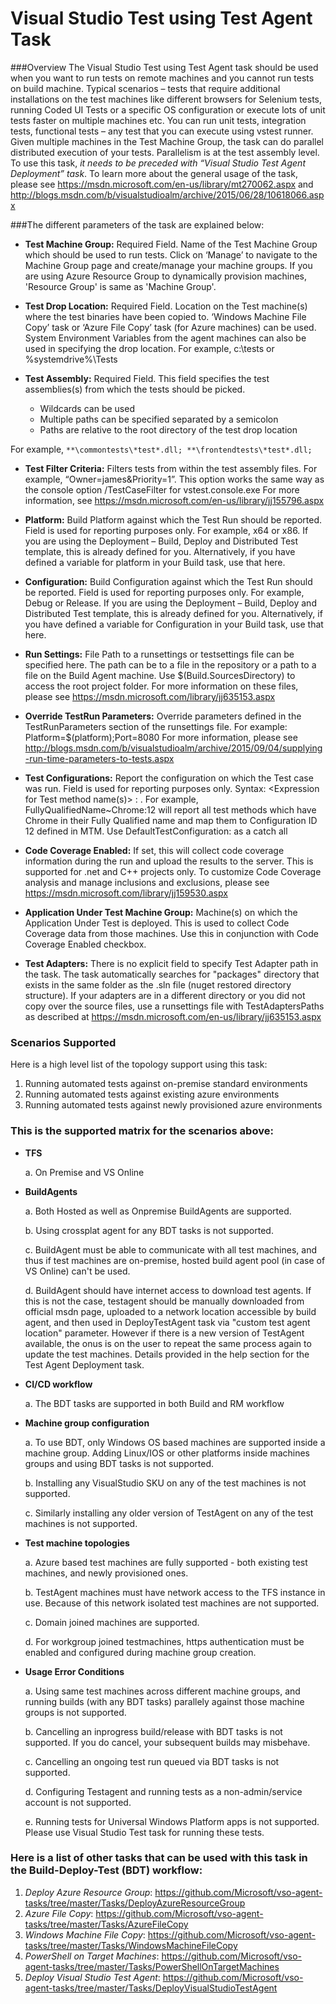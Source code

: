 # Visual Studio Test using Test Agent Task

###Overview
The Visual Studio Test using Test Agent task should be used when you want to run tests on remote machines and you cannot run tests on build machine. Typical scenarios – tests that require additional installations on the test machines like different browsers for Selenium tests, running Coded UI Tests or a specific OS configuration or execute lots of unit tests faster on multiple machines etc. You can run unit tests, integration tests, functional tests – any test that you can execute using vstest runner. Given multiple machines in the Test Machine Group, the task can do parallel distributed execution of your tests. Parallelism is at the test assembly level. To use this task, *it needs to be preceded with “Visual Studio Test Agent Deployment” task*.
To learn more about the general usage of the task, please see https://msdn.microsoft.com/en-us/library/mt270062.aspx and http://blogs.msdn.com/b/visualstudioalm/archive/2015/06/28/10618066.aspx

###The different parameters of the task are explained below:

- **Test Machine Group:**	Required Field. Name of the Test Machine Group which should be used to run tests. Click on ‘Manage’ to navigate to the Machine Group page and create/manage your machine groups. If you are using Azure Resource Group to dynamically provision machines, 'Resource Group' is same as 'Machine Group'.

- **Test Drop Location:**	Required Field. Location on the Test machine(s) where the test binaries have been copied to.  ‘Windows Machine File Copy’ task or ‘Azure File Copy’ task (for Azure machines) can be used. System Environment Variables from the agent machines can also be used in specifying the drop location. For example, c:\tests or %systemdrive%\Tests

- **Test Assembly:**	Required Field. This field specifies the test assemblies(s) from which the tests should be picked. 
	*	Wildcards can be used
	*	Multiple paths can be specified separated by a semicolon
	*	Paths are relative to the root directory of the test drop location

For example, `**\commontests\*test*.dll; **\frontendtests\*test*.dll;`


- **Test Filter Criteria:**	Filters tests from within the test assembly files. For example, “Owner=james&Priority=1”. This option works the same way as the console option /TestCaseFilter for vstest.console.exe 
For more information, see https://msdn.microsoft.com/en-us/library/jj155796.aspx

- **Platform:**	Build Platform against which the Test Run should be reported. Field is used for reporting purposes only. For example, x64 or x86. If you are using the Deployment – Build, Deploy and Distributed Test template, this is already defined for you. Alternatively, if you have defined a variable for platform in your Build task, use that here.

- **Configuration:**	Build Configuration against which the Test Run should be reported. Field is used for reporting purposes only. For example, Debug or Release. If you are using the Deployment – Build, Deploy and Distributed Test template, this is already defined for you. Alternatively, if you have defined a variable for Configuration in your Build task, use that here.
 
- **Run Settings:** File Path to a runsettings or testsettings file can be specified here. The path can be to a file in the repository or a path to a file on the Build Agent machine. Use $(Build.SourcesDirectory) to access the root project folder. For more information on these files, please see https://msdn.microsoft.com/library/jj635153.aspx

- **Override TestRun Parameters:**	Override parameters defined in the TestRunParameters section of the runsettings file. For example: Platform=$(platform);Port=8080 
For more information, please see http://blogs.msdn.com/b/visualstudioalm/archive/2015/09/04/supplying-run-time-parameters-to-tests.aspx

- **Test Configurations:**	Report the configuration on which the Test case was run. Field is used for reporting purposes only. Syntax: <Expression for Test method name(s)> : <Configuration ID from MTM>. 
For example, FullyQualifiedName~Chrome:12 will report all test methods which have Chrome in their Fully Qualified name and map them to Configuration ID 12 defined in MTM. Use DefaultTestConfiguration:<Id> as a catch all

- **Code Coverage Enabled:**	If set, this will collect code coverage information during the run and upload the results to the server. This is supported for .net and C++ projects only. To customize Code Coverage analysis and manage inclusions and exclusions, please see https://msdn.microsoft.com/library/jj159530.aspx 
	
- **Application Under Test Machine Group:**	Machine(s) on which the Application Under Test is deployed. This is used to collect Code Coverage data from those machines. Use this in conjunction with Code Coverage Enabled checkbox. 

- **Test Adapters:**	There is no explicit field to specify Test Adapter path in the task. The task automatically searches for "packages" directory that exists in the same folder as the .sln file (nuget restored directory structure). If your adapters are in a different directory or you did not copy over the source files, use a runsettings file with TestAdaptersPaths as described at https://msdn.microsoft.com/en-us/library/jj635153.aspx


### Scenarios Supported
Here is a high level list of the topology support using this task:

1.	Running automated tests against on-premise standard environments 
2.	Running automated tests against existing azure environments
3.	Running automated tests against newly provisioned azure environments

### This is the supported matrix for the scenarios above:
-	**TFS**

	a.	On Premise and VS Online
	
-	**BuildAgents**

	a.	Both Hosted as well as Onpremise BuildAgents are supported.

	b.	Using crossplat agent for any BDT tasks is not supported.

	c.	BuildAgent must be able to communicate with all test machines, and thus if test machines are on-premise, hosted build agent pool (in case of VS Online) can't be used.

	d.	BuildAgent should have internet access to download test agents.
If this is not the case, testagent should be manually downloaded from official msdn page, uploaded to a network location accessible by build agent, and then used in DeployTestAgent task via "custom test agent location" parameter. However if there is a new version of TestAgent available, the onus is on the user to repeat the same process again to update the test machines. Details provided in the help section for the Test Agent Deployment task. 
 
-	**CI/CD workflow**

	a.	The BDT tasks are supported in both Build and RM workflow
 
-	**Machine group configuration**

	a.	To use BDT, only Windows OS based machines are supported inside a machine group. Adding Linux/IOS or other platforms inside machines groups and using BDT tasks is not supported.

	b.	Installing any VisualStudio SKU on any of the test machines is not supported.

	c.	Similarly installing any older version of TestAgent on any of the test machines is not supported.
 
-	**Test machine topologies**

	a.	Azure based test machines are fully supported - both existing test machines, and newly provisioned ones.

	b.	TestAgent machines must have network access to the TFS instance in use. Because of this network isolated test machines are not supported.

	c.	Domain joined machines are supported.

	d.	For workgroup joined testmachines, https authentication must be enabled and configured during machine group creation.

-	**Usage Error Conditions**

	a.	Using same test machines across different machine groups, and running builds (with any BDT tasks) parallely against those machine groups is not supported.
	
	b.	Cancelling an inprogress build/release with BDT tasks is not supported. If you do cancel, your subsequent builds may misbehave.
	
	c.	Cancelling an ongoing test run queued via BDT tasks is not supported.
	
	d.	Configuring Testagent and running tests as a non-admin/service account is not supported.
	
	e.	Running tests for Universal Windows Platform apps is not supported. Please use Visual Studio Test task for running these tests.

### Here is a list of other tasks that can be used with this task in the Build-Deploy-Test (BDT) workflow:

1.	*Deploy Azure Resource Group*: https://github.com/Microsoft/vso-agent-tasks/tree/master/Tasks/DeployAzureResourceGroup
2.	*Azure File Copy*: https://github.com/Microsoft/vso-agent-tasks/tree/master/Tasks/AzureFileCopy
3.	*Windows Machine File Copy*: https://github.com/Microsoft/vso-agent-tasks/tree/master/Tasks/WindowsMachineFileCopy
4.	*PowerShell on Target Machines*: https://github.com/Microsoft/vso-agent-tasks/tree/master/Tasks/PowerShellOnTargetMachines
5.	*Deploy Visual Studio Test Agent*: https://github.com/Microsoft/vso-agent-tasks/tree/master/Tasks/DeployVisualStudioTestAgent

<br/>